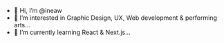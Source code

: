 - 👋 Hi, I’m @ineaw
- 👀 I’m interested in Graphic Design, UX, Web development & performing arts...
- 🌱 I’m currently learning React & Next.js...


<!---
ineaw/ineaw is a ✨ special ✨ repository because its `README.md` (this file) appears on your GitHub profile.
You can click the Preview link to take a look at your changes.
--->
